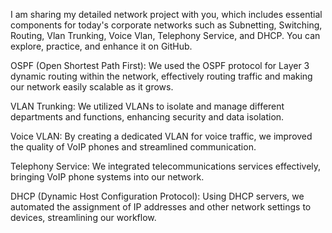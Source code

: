 I am sharing my detailed network project with you, which includes essential components for today's corporate networks such as Subnetting, Switching, Routing, Vlan Trunking, Voice Vlan, Telephony Service, and DHCP. You can explore, practice, and enhance it on GitHub.

OSPF (Open Shortest Path First): We used the OSPF protocol for Layer 3 dynamic routing within the network, effectively routing traffic and making our network easily scalable as it grows.

VLAN Trunking: We utilized VLANs to isolate and manage different departments and functions, enhancing security and data isolation.

Voice VLAN: By creating a dedicated VLAN for voice traffic, we improved the quality of VoIP phones and streamlined communication.

Telephony Service: We integrated telecommunications services effectively, bringing VoIP phone systems into our network.

DHCP (Dynamic Host Configuration Protocol): Using DHCP servers, we automated the assignment of IP addresses and other network settings to devices, streamlining our workflow.
